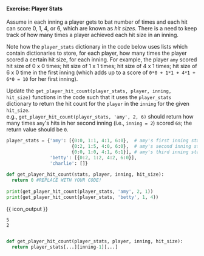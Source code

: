 #### Exercise: Player Stats

Assume in each inning a player gets to bat number of times and each hit can score 0, 1, 4, or 6, which are known as _hit sizes_. There is a need to keep track of how many times a player achieved each hit size in an inning.

Note how the `player_stats` dictionary in the code below uses lists which contain dictionaries to store, for each player, how many times the player scored a certain hit size, for each inning. For example, the player `amy` scored hit size of 0 x 0 times; hit size of 1 x 1 times; hit size of 4 x 1 times; hit size of 6 x 0 time in the first inning (which adds up to a score of `0*0 + 1*1 + 4*1 + 6*0 = 10` for her first inning).

Update the `get_player_hit_count(player_stats, player, inning, hit_size)` functions in the code such that it uses the `player_stats` dictionary to return the hit count for the `player` in the `inning` for the given `hit_size`.<br>
e.g., `get_player_hit_count(player_stats, 'amy', 2, 6)` should return how many times `amy`'s hits in her second inning (i.e., `inning = 2`) scored `6`s; the return value should be `0`.

```python
player_stats = {'amy': [{0:0, 1:1, 4:1, 6:0},  # amy's first inning stats
                        {0:2, 1:5, 4:0, 6:0},  # amy's second inning stats
                        {0:0, 1:0, 4:1, 6:1}], # amy's third inning stats
                'betty': [{0:2, 1:2, 4:2, 6:0}],
                'charlie': []}
          
def get_player_hit_count(stats, player, inning, hit_size):
  return 0 #REPLACE WITH YOUR CODE!
  
print(get_player_hit_count(player_stats, 'amy', 2, 1))
print(get_player_hit_count(player_stats, 'betty', 1, 4))
```
{{ icon_output }}
```
5
2
```

<panel type="seamless" header="%%:bulb: Partial solution%%">

```python

def get_player_hit_count(player_stats, player, inning, hit_size):
  return player_stats[...][inning-1][...]
```

</panel>
